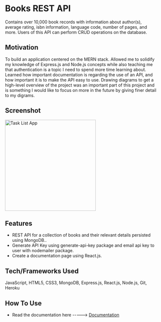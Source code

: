 
# Books REST API

Contains over 10,000 book records with information about author(s), average rating, isbn information, language code, number of pages, and more.
Users of this API can perform CRUD operations on the database.

## Motivation

To build an application centered on the MERN stack. Allowed me to solidify my knowledge of Express.js and Node.js concepts while also teaching me that authentication is a topic I need to spend more time learning about.
Learned how important documentation is regarding the use of an API, and how 
important it is to make the API easy to use. Drawing diagrams to get a 
high-level overview of the project was an important part of this project and is something 
I would like to focus on more in the future by giving finer detail to my digrams.

## Screenshot

<img src="https://user-images.githubusercontent.com/93888295/160609653-69392c3f-9643-409d-978e-e58481a6c117.png" alt="Task List App" width="300" height="300" />

## Features

+ REST API for a collection of books and their relevant details
persisted using MongoDB..
+ Generate API Key using generate-api-key package and email api key
to user with nodemailer package.
+ Create a documentation page using React.js.

## Tech/Frameworks Used

JavaScript, HTML5, CSS3, MongoDB, Express.js, React.js,
Node.js, Git, Heroku

## How To Use

+ Read the documentation here -----> [Documentation](https://books-api-server.herokuapp.com)



